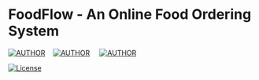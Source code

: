 # FoodFlow - An Online Food Ordering System

[![AUTHOR](https://img.shields.io/badge/AUTHOR-NIRAJAN%20DHAKAL-White?labelColor=780878&style=for-the-badge&logo=Github&logoColor=ffffff&logoWidth=30&link=https://github.com/dhakalnirajan)](https://github.com/dhakalnirajan)
&nbsp; &nbsp;[![AUTHOR](https://img.shields.io/badge/AUTHOR-SAFAL%20KUNWAR-White?labelColor=00aeae&style=for-the-badge&logo=Github&logoColor=ffffff&logoWidth=30&link=https://github.com/fallsaw95)](https://github.com/fallsaw95) &nbsp; &nbsp; [![AUTHOR](https://img.shields.io/badge/AUTHOR-SANDESH%20DAHAL-White?labelColor=ed492c&style=for-the-badge&logo=Github&logoColor=ffffff&logoWidth=30&link=https://github.com/sandesh-10)](https://github.com/sandesh-10)

[![License](https://img.shields.io/badge/License-MIT-blue)](#license)
